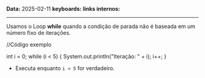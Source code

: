 
**Data:** 2025-02-11
**keyboards:** 
**links internos:** 
___

Usamos o Loop **while** quando a condição de parada não é baseada em um número fixo de iterações.

//Código exemplo

int i = 0;
while (i < 5) {
    System.out.println("Iteração: " + i);
    i++;
}

- Executa enquanto `i < 5` for verdadeiro.